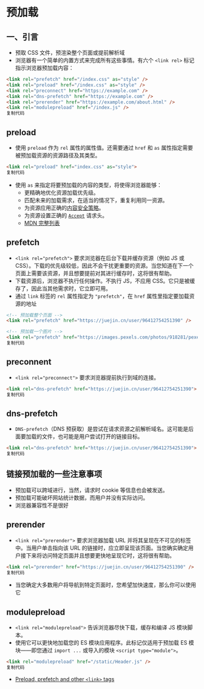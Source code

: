 # 预加载

## 一、引言

* 预取 CSS 文件，预渲染整个页面或提前解析域
* 浏览器有一个简单的内置方式来完成所有这些事情。有六个 `<link rel>` 标记指示浏览器预加载内容：

```html
<link rel="prefetch" href="/index.css" as="style" />
<link rel="preload" href="/index.css" as="style" />
<link rel="preconnect" href="https://example.com" />
<link rel="dns-prefetch" href="https://example.com" />
<link rel="prerender" href="https://example.com/about.html" />
<link rel="modulepreload" href="/index.js" />
复制代码
```

## **preload**

* 使用 `preload` 作为 `rel` 属性的属性值。还需要通过 `href` 和 `as` 属性指定需要被预加载资源的资源路径及其类型。

```html
<link rel="preload" href="index.css" as="style">
复制代码
```

* 使用 `as` 来指定将要预加载的内容的类型，将使得浏览器能够：
  * 更精确地优化资源加载优先级。
  * 匹配未来的加载需求，在适当的情况下，重复利用同一资源。
  * 为资源应用正确的[内容安全策略](https://link.juejin.cn/?target=https%3A%2F%2Fdeveloper.mozilla.org%2Fen-US%2Fdocs%2FWeb%2FHTTP%2FCSP)。
  * 为资源设置正确的 [`Accept`](https://link.juejin.cn/?target=https%3A%2F%2Fdeveloper.mozilla.org%2Fen-US%2Fdocs%2FWeb%2FHTTP%2FHeaders%2FAccept) 请求头。
  * [MDN 完整列表](https://link.juejin.cn/?target=https%3A%2F%2Fdeveloper.mozilla.org%2Fen-US%2Fdocs%2FWeb%2FHTML%2FPreloading\_content%23what\_types\_of\_content\_can\_be\_preloaded)

## **prefetch**

* `<link rel="prefetch">` 要求浏览器在后台下载并缓存资源（例如 JS 或 CSS）。下载的优先级较低，因此不会干扰更重要的资源。当您知道在下一个页面上需要该资源，并且想要提前对其进行缓存时，这将很有帮助。
* 下载资源后，浏览器不执行任何操作。不执行 JS，不应用 CSS。它只是被缓存了，因此当其他需求时，它立即可用。
* 通过 `link` 标签的 `rel` 属性指定为 `"prefetch"`，在 `href` 属性里指定要加载资源的地址

```html
<!-- 预加载整个页面 -->
<link rel="prefetch" href="https://juejin.cn/user/96412754251390" />

<!-- 预加载一个图片 -->
<link rel="prefetch" href="https://images.pexels.com/photos/918281/pexels-photo-918281.jpeg?auto=compress&cs=tinysrgb&dpr=1&w=500" />
复制代码
```

## **preconnent**

* `<link rel="preconnect">` 要求浏览器提前执行到域的连接。

```html
<link rel="dns-prefetch" href="https://juejin.cn/user/96412754251390"> 
复制代码
```

## **dns-prefetch**

* `DNS-prefetch`（DNS 预获取）是尝试在请求资源之前解析域名。这可能是后面要加载的文件，也可能是用户尝试打开的链接目标。

```html
<link rel="dns-prefetch" href="https://juejin.cn/user/96412754251390"> 
复制代码
```

## **链接预加载的一些注意事项**

* 预加载可以跨域进行，当然，请求时 cookie 等信息也会被发送。
* 预加载可能破坏网站统计数据，而用户并没有实际访问。
* 浏览器兼容性不是很好

## **prerender**

* `<link rel="prerender">` 要求浏览器加载 URL 并将其呈现在不可见的标签中。当用户单击指向该 URL 的链接时，应立即呈现该页面。当您确实确定用户接下来将访问特定页面并且想要更快地呈现它时，这将很有帮助。

```html
<link rel="prerender" href="https://juejin.cn/user/96412754251390" />
复制代码
```

* 当您确定大多数用户将导航到特定页面时，您希望加快速度，那么你可以使用它

## **modulepreload**

* `<link rel="modulepreload">` 告诉浏览器尽快下载，缓存和编译 JS 模块脚本。
* 使用它可以更快地加载您的 ES 模块应用程序。此标记仅适用于预加载 ES 模块——即您通过 `import ...` 或导入的模块 `<script type="module">`。

```html
<link rel="modulepreload" href="/static/Header.js" />
复制代码
```

* [Preload, prefetch and other `<link>` tags](https://link.juejin.cn/?target=https%3A%2F%2F3perf.com%2Fblog%2Flink-rels%2F%23preload)

